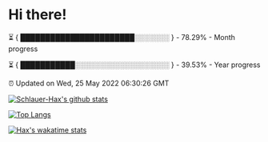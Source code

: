 # Hi there!

⏳ { ███████████████████████░░░░░░░ } - 78.29% - Month progress

⏳ { ███████████░░░░░░░░░░░░░░░░░░░ } - 39.53% - Year progress

⏰ Updated on Wed, 25 May 2022 06:30:26 GMT


[![Schlauer-Hax's github stats](https://github-readme-stats.vercel.app/api?username=Schlauer-Hax&show_icons=true&theme=dark&count_private=true)](https://github.com/Schlauer-Hax)


[![Top Langs](https://github-readme-stats.vercel.app/api/top-langs/?username=Schlauer-Hax&layout=compact&theme=dark)](https://github.com/Schlauer-Hax?tab=repositories)


[![Hax's wakatime stats](https://github-readme-stats.vercel.app/api/wakatime?username=Hax&theme=dark)](https://wakatime.com/@Hax)

